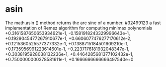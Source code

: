 # asin
The math.asin () method returns the arc sine of a number. 
#32499123
a fast implementation of Remez algorithm for computing minimax polynomials
 +0.3161587650653934621e-1,
 -0.1581918243329996643e-1,
 +0.1929045477267910677e-1,
 +0.6606077476277170612e-2,
 +0.1215360525577377332e-1,
 +0.1388715184501609210e-1,
 +0.1735956991223614601e-1,
 +0.2237176181932048347e-1,
 +0.3038195928038132236e-1,
 +0.4464285681377102432e-1,
 +0.7500000000378581611e-1,
 +0.1666666666666497540e+0
